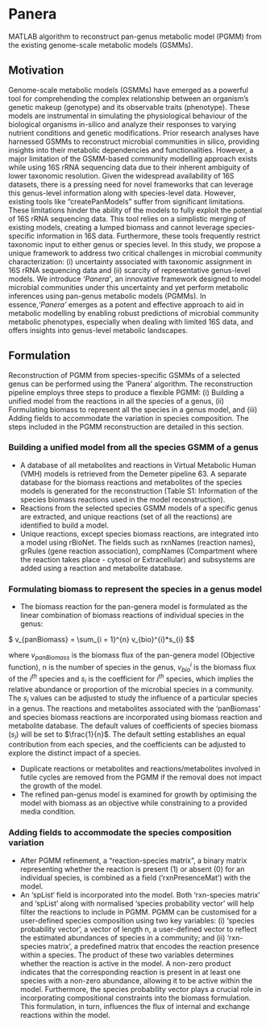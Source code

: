 # Panera
MATLAB algorithm to reconstruct pan-genus metabolic model (PGMM) from the existing genome-scale metabolic models (GSMMs).
## Motivation
Genome-scale metabolic models (GSMMs) have emerged as a powerful tool for comprehending the complex relationship between an organism’s genetic makeup (genotype) and its observable traits (phenotype). These models are instrumental in simulating the physiological behaviour of the biological organisms in-silico and analyze their responses to varying nutrient conditions and genetic modifications. Prior research analyses have harnessed GSMMs to reconstruct microbial communities in silico, providing insights into their metabolic dependencies and functionalities. However, a major limitation of the GSMM-based community modelling approach exists while using 16S rRNA sequencing data due to their inherent ambiguity of lower taxonomic resolution. Given the widespread availability of 16S datasets, there is a pressing need for novel frameworks that can leverage this genus-level information along with species-level data. However, existing tools like “createPanModels” suffer from significant limitations. These limitations hinder the ability of the models to fully exploit the potential of 16S rRNA sequencing data. This tool relies on a simplistic merging of existing models, creating a lumped biomass and cannot leverage species-specific information in 16S data. Furthermore, these tools frequently restrict taxonomic input to either genus or species level. In this study, we propose a unique framework to address two critical challenges in microbial community characterization: (i) uncertainty associated with taxonomic assignment in 16S rRNA sequencing data and (ii) scarcity of representative genus-level models. We introduce _‘Panera’_, an innovative framework designed to model microbial communities under this uncertainty and yet perform metabolic inferences using pan-genus metabolic models (PGMMs). In essence,_‘Panera’_ emerges as a potent and effective approach to aid in metabolic modelling by enabling robust predictions of microbial community metabolic phenotypes, especially when dealing with limited 16S data, and offers insights into genus-level metabolic landscapes.

## Formulation
Reconstruction of PGMM from species-specific GSMMs of a selected genus can be performed using the ‘Panera’ algorithm. The reconstruction pipeline employs three steps to produce a flexible PGMM: (i) Building a unified model from the reactions in all the species of a genus, (ii) Formulating biomass to represent all the species in a genus model, and (iii) Adding fields to accommodate the variation in species composition. The steps included in the PGMM reconstruction are detailed in this section.  
### Building a unified model from all the species GSMM of a genus 
- A database of all metabolites and reactions in Virtual Metabolic Human (VMH) models is retrieved from the Demeter pipeline 63. A separate database for the biomass reactions and metabolites of the species models is generated for the reconstruction (Table S1: Information of the species biomass reactions used in the model reconstruction).
- Reactions from the selected species GSMM models of a specific genus are extracted, and unique reactions (set of all the reactions) are identified to build a model.
- Unique reactions, except species biomass reactions, are integrated into a model using rBioNet. The fields such as rxnNames (reaction names), grRules (gene reaction association), compNames (Compartment where the reaction takes place - cytosol or Extracellular) and subsystems are added using a reaction and metabolite database. 

### Formulating biomass to represent the species in a genus model 

- The biomass reaction for the pan-genera model is formulated as the linear combination of biomass reactions of individual species in the genus: 

$ v_{panBiomass} =  \sum_{i = 1}^{n} v_{bio}^{i}*s_{i}   $$

where $v_{panBiomass}$ is the biomass flux of the pan-genera model (Objective function), n is the number of species in the genus, 
$v_{bio}^{i}$ is the biomass flux of the $i^{th}$ species and $s_{i}$ is the coefficient for $i^{th}$ species, which implies the relative abundance or proportion of the microbial species in a community. The $s_{i}$ values can be adjusted to study the influence of a particular species in a genus. The reactions and metabolites associated with the ‘panBiomass’ and species biomass reactions are incorporated using biomass reaction and metabolite database. The default values of coefficients of species biomass ($s_{i}$) will be set to $\frac{1}{n}$. The default setting establishes an equal contribution from each species, and the coefficients can be adjusted to explore the distinct impact of a species.  
- Duplicate reactions or metabolites and reactions/metabolites involved in futile cycles are removed from the PGMM if the removal does not impact the growth of the model.
- The refined pan-genus model is examined for growth by optimising the model with biomass as an objective while constraining to a provided media condition. 

### Adding fields to accommodate the species composition variation 

- After PGMM refinement, a “reaction-species matrix”, a binary matrix representing whether the reaction is present (1) or absent (0) for an individual species, is combined as a field (‘rxnPresenceMat’) with the model.
- An ‘spList‘ field is incorporated into the model. Both ‘rxn-species matrix’ and ‘spList’ along with normalised ‘species probability vector’ will help filter the reactions to include in PGMM.
PGMM can be customised for a user-defined species composition using two key variables: (i) ‘species probability vector’, a vector of length n, a user-defined vector to reflect the estimated abundances of species in a community; and (ii) ‘rxn-species matrix’, a predefined matrix that encodes the reaction presence within a species. The product of these two variables determines whether the reaction is active in the model. A non-zero product indicates that the corresponding reaction is present in at least one species with a non-zero abundance, allowing it to be active within the model. Furthermore, the species probability vector plays a crucial role in incorporating compositional constraints into the biomass formulation. This formulation, in turn, influences the flux of internal and exchange reactions within the model.  

